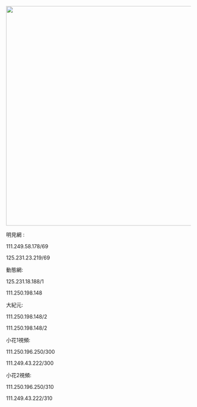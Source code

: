 <div align="center"><img src="/img-2/swspip.jpg" width=600></div><p>

明見網 :<P><P>
111.249.58.178/69<P><P>
125.231.23.219/69<P><P>
動態網:<P><P>
125.231.18.188/1<P><P>
111.250.198.148<P><P>
大紀元:<P><P>
111.250.198.148/2<P><P>
111.250.198.148/2<P><P>
小花1視頻:<P><P>
111.250.196.250/300<P><P>
111.249.43.222/300<P><P>
小花2視頻:<P><P>
111.250.196.250/310<P><P>
111.249.43.222/310<P><P>
